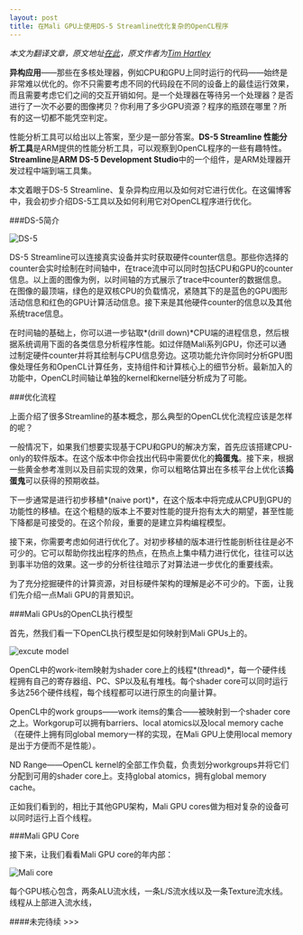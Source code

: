 ```yaml
---
layout: post
title: 在Mali GPU上使用DS-5 Streamline优化复杂的OpenCL程序
---
```

*本文为翻译文章，原文地址[在此](http://community.arm.com/groups/arm-mali-graphics/blog/2015/01/23/using-ds-5-streamline-to-optimize-complex-opencltm-applications-on-mali-gpus)，原文作者为[Tim Hartley](http://community.arm.com/people/timhar01)*

**异构应用**——那些在多核处理器，例如CPU和GPU上同时运行的代码——始终是非常难以优化的。你不只需要考虑不同的代码段在不同的设备上的最佳运行效果，而且需要考虑它们之间的交互开销如何。是一个处理器在等待另一个处理器？是否进行了一次不必要的图像拷贝？你利用了多少GPU资源？程序的瓶颈在哪里？所有的这一切都不能凭空判定。

性能分析工具可以给出以上答案，至少是一部分答案。**DS-5 Streamline 性能分析工具**是ARM提供的性能分析工具，可以观察到OpenCL程序的一些有趣特性。**Streamline**是**ARM DS-5 Development Studio**中的一个组件，是ARM处理器开发过程中端到端工具集。

本文着眼于DS-5 Streamline、复杂异构应用以及如何对它进行优化。在这偏博客中，我会初步介绍DS-5工具以及如何利用它对OpenCL程序进行优化。

###DS-5简介

![DS-5](http://community.arm.com/servlet/JiveServlet/showImage/38-4357-12121/pic1.jpg)

DS-5 Streamline可以连接真实设备并实时获取硬件counter信息。那些你选择的counter会实时绘制在时间轴中，在trace流中可以同时包括CPU和GPU的counter信息。以上面的图像为例，以时间轴的方式展示了trace中counter的数据信息。在图像的最顶端，绿色的是双核CPU的负载情况，紧随其下的是蓝色的GPU图形活动信息和红色的GPU计算活动信息。接下来是其他硬件counter的信息以及其他系统trace信息。

在时间轴的基础上，你可以进一步钻取*(drill down)*CPU端的进程信息，然后根据系统调用下面的各类信息分析程序性能。如过伴随Mali系列GPU，你还可以通过制定硬件counter并将其绘制与CPU信息旁边。这项功能允许你同时分析GPU图像处理任务和OpenCL计算任务，支持组件和计算核心上的细节分析。最新加入的功能中，OpenCL时间轴让单独的kernel和kernel链分析成为了可能。

###优化流程

上面介绍了很多Streamline的基本概念，那么典型的OpenCL优化流程应该是怎样的呢？

一般情况下，如果我们想要实现基于CPU和GPU的解决方案，首先应该搭建CPU-only的软件版本。在这个版本中你会找出代码中需要优化的**捣蛋鬼**。接下来，根据一些黄金参考准则以及目前实现的效果，你可以粗略估算出在多核平台上优化该**捣蛋鬼**可以获得的预期收益。

下一步通常是进行初步移植*(naive port)*，在这个版本中将完成从CPU到GPU的功能性的移植。在这个粗糙的版本上不要对性能的提升抱有太大的期望，甚至性能下降都是可接受的。在这个阶段，重要的是建立异构编程模型。

接下来，你需要考虑如何进行优化了。对初步移植的版本进行性能剖析往往是必不可少的。它可以帮助你找出程序的热点，在热点上集中精力进行优化，往往可以达到事半功倍的效果。这一步的分析往往暗示了对算法进一步优化的重要线索。

为了充分挖掘硬件的计算资源，对目标硬件架构的理解是必不可少的。下面，让我们先介绍一点Mali GPU的背景知识。

###Mali GPUs的OpenCL执行模型

首先，然我们看一下OpenCL执行模型是如何映射到Mali GPUs上的。

![excute model](http://community.arm.com/servlet/JiveServlet/showImage/38-4357-12103/pic2.jpg)

OpenCL中的work-item映射为shader core上的线程*(thread)*，每一个硬件线程拥有自己的寄存器组、PC、SP以及私有堆栈。每个shader core可以同时运行多达256个硬件线程，每个线程都可以进行原生的向量计算。

OpenCL中的work groups——work items的集合——被映射到一个shader core之上。Workgorup可以拥有barriers、local atomics以及local memory cache（在硬件上拥有同global memory一样的实现，在Mali GPU上使用local memory是出于方便而不是性能）。

ND Range——OpenCL kernel的全部工作负载，负责划分workgroups并将它们分配到可用的shader core上。支持global atomics，拥有global memory cache。

正如我们看到的，相比于其他GPU架构，Mali GPU cores做为相对复杂的设备可以同时运行上百个线程。

###Mali GPU Core

接下来，让我们看看Mali GPU core的年内部：

![Mali core](http://community.arm.com/servlet/JiveServlet/showImage/38-4357-12107/pic3.jpg)

每个GPU核心包含，两条ALU流水线，一条L/S流水线以及一条Texture流水线。线程从上部进入流水线，







####未完待续 >>> 

